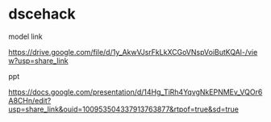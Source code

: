 # dscehack
model link   

https://drive.google.com/file/d/1y_AkwVJsrFkLkXCGoVNspVoiButKQAl-/view?usp=share_link


ppt

https://docs.google.com/presentation/d/14Hg_TiRh4YqvgNkEPNMEv_VQOr6A8CHn/edit?usp=share_link&ouid=100953504337913763877&rtpof=true&sd=true
